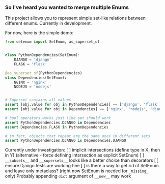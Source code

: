 ### So I've heard you wanted to merge multiple Enums

This project allows you  to represent simple set-like
relations between different enums. Currently in development.

For now, here is the simple demo:
```python
from setenum import SetEnum, as_superset_of


class PythonDependencies(SetEnum):
    DJANGO = 'django'
    FLASK = 'flask'

@as_superset_of(PythonDependencies)
class Dependencies(SetEnum):
    NGINX = 'nginx'
    NODEJS = 'nodejs'


# Superset contains all values
assert [obj.value for obj in PythonDependencies] == ['django', 'flask']
assert [obj.value for obj in Dependencies] == ['nginx', 'nodejs', 'django', 'flask']

# bool operators works just like set should work
assert PythonDependencies.DJANGO in Dependencies 
assert Dependencies.FLASK in PythonDependencies

# in fact, objects that repeat are the same ones in different sets
assert PythonDependencies.DJANGO is Dependencies.DJANGO
```


Currently under investigation:
[ ] implicit intersections (define type in X, then in Y)
  (alternative - force defining intersection as explicit SetEnum)
[ ] `__subsets__` and `__supersets__` looks like a better choice than decorators
[ ] ensure Django tests are working fine
[ ] is there a way to get rid of SetEnum and leave only metaclass?
  (right now SetEnum is needed for `_missing_` only)
  Probably appending `dict` argument of `__new__` may work
